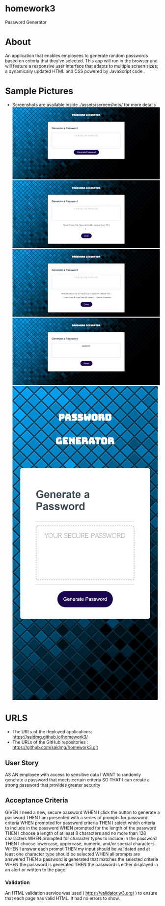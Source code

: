 # homework3
Password Generator

# About
An application that enables employees to generate random passwords based on criteria that they’ve selected. This app will run in the browser and will feature a responsive user interface that adapts to multiple screen sizes; a dynamically updated HTML and CSS powered by JavaScript code .

# Sample Pictures
* Screenshots are available inside ./assets/screenshots/ for more details
![GitHub Logo](/Assets/screenshots/display_1.jpeg)
![GitHub Logo](/Assets/screenshots/display_2.jpeg)
![GitHub Logo](/Assets/screenshots/display_3.jpeg)
![GitHub Logo](/Assets/screenshots/display_4.jpeg)
![GitHub Logo](/Assets/screenshots/mobile_screen_display.jpeg)

# URLS
* The URLs of the deployed applications:  https://saidmg.github.io/homework3/
* The URLs of the GitHub repositories  :  https://github.com/saidmg/homework3.git


## User Story
AS AN employee with access to sensitive data
I WANT to randomly generate a password that meets certain criteria
SO THAT I can create a strong password that provides greater security

## Acceptance Criteria
GIVEN I need a new, secure password
WHEN I click the button to generate a password
THEN I am presented with a series of prompts for password criteria
WHEN prompted for password criteria
THEN I select which criteria to include in the password
WHEN prompted for the length of the password
THEN I choose a length of at least 8 characters and no more than 128 characters
WHEN prompted for character types to include in the password
THEN I choose lowercase, uppercase, numeric, and/or special characters
WHEN I answer each prompt
THEN my input should be validated and at least one character type should be selected
WHEN all prompts are answered
THEN a password is generated that matches the selected criteria
WHEN the password is generated
THEN the password is either displayed in an alert or written to the page

### Validation
An HTML validation service was used ( https://validator.w3.org/ ) to ensure that each page has valid HTML.
It had no errors to show.
